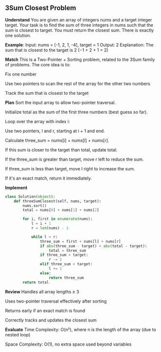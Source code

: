## 3Sum Closest Problem
**Understand**
You are given an array of integers nums and a target integer target.
Your task is to find the sum of three integers in nums such that the sum is closest to target.
You must return the closest sum. There is exactly one solution.

**Example**:
Input: nums = [-1, 2, 1, -4], target = 1
Output: 2
Explanation: The sum that is closest to the target is 2 (−1 + 2 + 1 = 2)

**Match**
This is a Two-Pointer + Sorting problem, related to the 3Sum family of problems.
The core idea is to:

Fix one number

Use two pointers to scan the rest of the array for the other two numbers

Track the sum that is closest to the target

**Plan**
Sort the input array to allow two-pointer traversal.

Initialize total as the sum of the first three numbers (best guess so far).

Loop over the array with index i:

Use two pointers, l and r, starting at i + 1 and end.

Calculate three_sum = nums[i] + nums[l] + nums[r].

If this sum is closer to the target than total, update total.

If the three_sum is greater than target, move r left to reduce the sum.

If three_sum is less than target, move l right to increase the sum.

If it's an exact match, return it immediately.

**Implement**
```python
class Solution(object):
    def threeSumClosest(self, nums, target):
        nums.sort()
        total = nums[0] + nums[1] + nums[2]

        for i, first in enumerate(nums):
            l = i + 1
            r = len(nums) - 1

            while l < r:
                three_sum = first + nums[l] + nums[r]
                if abs(three_sum - target) < abs(total - target):
                    total = three_sum
                if three_sum > target:
                    r -= 1
                elif three_sum < target:
                    l += 1
                else:
                    return three_sum
        return total
```

**Review**
Handles all array lengths ≥ 3

Uses two-pointer traversal effectively after sorting

Returns early if an exact match is found

Correctly tracks and updates the closest sum

**Evaluate**
Time Complexity: O(n²), where n is the length of the array (due to nested loop)

Space Complexity: O(1), no extra space used beyond variables
